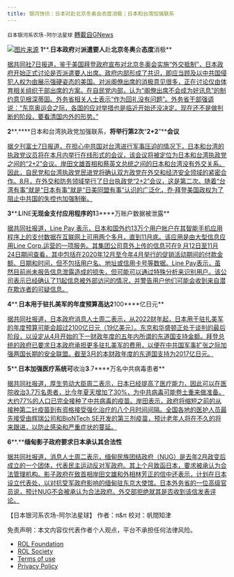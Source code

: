 ```yaml
---
title: 银河快讯：日本对赴北京冬奥会态度消极；日本和台湾加强联系
---
```

`日本银河系农场-阿尔法星球` [轉載自GNews](https://gnews.org/zh-hans/1736725/)

![](https://assets.gnews.org/wp-content/uploads/2021/12/1-2.jpeg)[图片来源](https://www.rfa.org/)
**1****.****日本政府****对****派遣要人****赴****北京冬奥****会****态度****消极**

[据共同社7日报道，鉴于美国拜登政府宣布对北京冬奥会实施“外交抵制”，日本政府开始正式讨论是否派遣要人出席。政府内部形成了共识，即应当顾及以中共国侵犯人权为由展示强硬姿态的美国。对派阁僚出席的消极意见很多，正在讨论仅由体育相关组织干部出席的方案。在自民党内部，认为“阁僚出席不会成为好讯息”的制约意见根深蒂固。外务省相关人士表示“作为回礼没有问题”。外务省干部强调说：“东京奥运会之际，各国的应对举措也是临近开始还没决定。现在还不是做判断的阶段，要看清国内外的形势。”](https://tchina.kyodonews.net/news/2021/12/3d721b66326a.html)

**2****.****日本和台湾执政党加强联系，****将举行第2次****“****2+2****”****会议**

[据夕刊富士7日报道，在担心中共国对台湾进行军事压迫的情况下，日本和台湾的执政党议员将在本月内举行在线形式的会议，该会议将被定位为日本和台湾执政党之间的“2+2”会议。岸田文雄首相和蔡英文总统之间的日本和台湾没有外交关系。因此，自民党和台湾执政党民进党将确认双方政党在外交和经济安全领域的紧密合作。8月，在外交和防务领域举行了日台执政党“2+2”会议，这是第二次。随着“台湾有事”就是“日本有事”就是“日美同盟有事”认识的广泛化，乔·拜登美国政权为了阻止中共国的失控也加强制衡。](https://news.yahoo.co.jp/articles/9c7db571b292704b11ca2026e36e4169f3a39b77)

**3****.****L****INE****无现金支付应用程序的1****3****万账户数据被泄露**

[据共同社报道，Line Pay 表示，日本和国外约13万个用户帐户在其智能手机应用程序上的支付数据在互联网上可用两个多月，直到11月底。该应用是由大型信息应用Line Corp.运营的一项服务。其集团公司意外上传的信息可在9 月12日至11月 24日期间查看，其中包括在2020年12月至今年4月举行的促销活动期间的付款金额、日期和时间，但不包括用户名、地址或信用卡号等数据。Line Pay表示，虽然目前尚未报告信息泄露造成的损失，但可能可以通过特殊分析来识别用户。该公司表示已经确认了11起信息被外部访问的情况，并警告用户他们可能会收到来自潜在欺诈者的可疑信息。](https://english.kyodonews.net/news/2021/12/e5159d58bb5f-data-of-130000-accounts-on-line-cashless-payment-app-leaked.html)

**4****.****日本用于驻扎美军的年度预算高达2****100****亿日元**

[据共同社报道，日本政府消息人士周二表示，从2022财年起，日本用于驻扎美军的年度预算可能会超过2100亿日元（19亿美元）。东京和华盛顿正处于谈判的最后阶段，以设定从4月开始的下一财政年度的五年内所谓的东道国支持金额。拜登总统的政府已要求日本政府承担更多驻扎美军的费用，以便在中共国军事扩张之际加强两国长期的安全联盟。截至3月的本财政年度的东道国支持为2017亿日元。](https://english.kyodonews.net/news/2021/12/46b700b376e7-japans-annual-budget-for-hosting-us-forces-to-top-210-bil-yen.html)

**5****.****日本加强医疗系统可****收治****3****.7****万名中共病毒患者**

[据共同社报道，厚生劳动大臣周二表示，日本已经提高了医疗能力，因此可以在医院收治3.7万名患者，比今年夏天增加了30%，为中共病毒可能卷土重来做准备。大约77%的人口已完全接种了中共病毒的疫苗。岸田表示，政府将缩短之前的从接种第二针疫苗到有资格接受强化治疗的八个月时间间隔。全国各地的医护人员最先接受由辉瑞公司和BioNTech SE开发的第三剂疫苗，预计老年人将在不久的将来跟进，以防止感染和严重症状的蔓延。](https://english.kyodonews.net/news/2021/12/efff81566d18-japan-boosts-medical-system-to-admit-37000-covid-patients.html)

**6****.****缅甸影子政府要求日本承认其合法性**

[据共同社报道，消息人士周二表示，缅甸民族团结政府（NUG）是去年2月政变后成立的一个团体，代表民主运动反对军政府。其上个月致函日本，要求被承认为合法管理机构。影子政府在致首相岸田文雄和外相林芳正的信中还表示，计划在日本设立代表处，以对抗受军政府影响的缅甸驻东京大使馆。日本外务省的一位高级官员说，预计NUG不会被承认为合法政府。外交部拒绝就其是否收到该信发表评论。](https://english.kyodonews.net/news/2021/12/c0070b6285cb-myanmars-shadow-govt-asks-japan-to-recognize-its-legitimacy.html)

【日本银河系农场-阿尔法星球】
作者：π&π
校对：帆間知津

 

免责声明：本文内容仅代表作者个人观点，平台不承担任何法律风险。

- [ROL Foundation](https://rolfoundation.org/)
- [ROL Society](https://rolsociety.org/)
- [Terms of use](https://gnews.org/terms-of-use-3/)
- [Privacy Policy](https://gnews.org/privacy-policy/)
